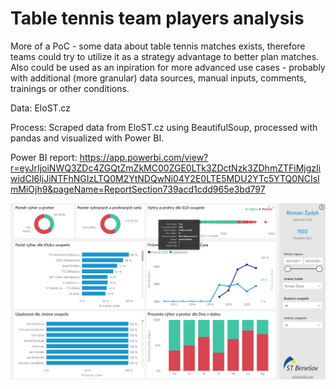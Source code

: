 # Table tennis team players analysis

More of a PoC - some data about table tennis matches exists, therefore teams could try to utilize it as a strategy advantage to better plan matches. Also could be used as an inpiration for more advanced use cases - probably with additional (more granular) data sources, manual inputs, comments, trainings or other conditions.

Data: EloST.cz

Process: Scraped data from EloST.cz using BeautifulSoup, processed with pandas and visualized with Power BI.

Power BI report: https://app.powerbi.com/view?r=eyJrIjoiNWQ3ZDc4ZGQtZmZkMC00ZGE0LTk3ZDctNzk3ZDhmZTFiMjgzIiwidCI6IjJiNTFhNGIzLTQ0M2YtNDQwNi04Y2E0LTE5MDU2YTc5YTQ0NCIsImMiOjh9&pageName=ReportSection739acd1cdd965e3bd797

![Power BI report!](assets/preview.png)
